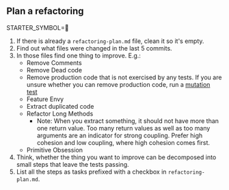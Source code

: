 ## Plan a refactoring

STARTER_SYMBOL=🧹

1. If there is already a `refactoring-plan.md` file, clean it so it's empty.
2. Find out what files were changed in the last 5 commits.
3. In those files find one thing to improve. E.g.:
    - Remove Comments
    - Remove Dead code
    - Remove production code that is not exercised by any tests. If you are unsure whether you can remove production code, run a [mutation test](./mutation-test.md)
    - Feature Envy
    - Extract duplicated code
    - Refactor Long Methods
      - Note: When you extract something, it should not have more than one return value. Too many return values as well as too many arguments are an indicator for strong coupling. Prefer high cohesion and low coupling, where high cohesion comes first.
    - Primitive Obsession
4. Think, whether the thing you want to improve can be decomposed into small steps that leave the tests passing.
5. List all the steps as tasks prefixed with a checkbox in `refactoring-plan.md`.
